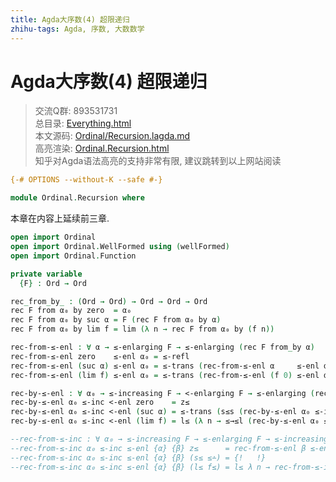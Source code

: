 ```yaml
---
title: Agda大序数(4) 超限递归
zhihu-tags: Agda, 序数, 大数数学
---
```


# Agda大序数(4) 超限递归

> 交流Q群: 893531731  
> 总目录: [Everything.html](https://choukh.github.io/agda-lvo/Everything.html)  
> 本文源码: [Ordinal/Recursion.lagda.md](https://github.com/choukh/agda-lvo/blob/main/src/Ordinal/Recursion.lagda.md)  
> 高亮渲染: [Ordinal.Recursion.html](https://choukh.github.io/agda-lvo/Ordinal.Recursion.html)  
> 知乎对Agda语法高亮的支持非常有限, 建议跳转到以上网站阅读  

```agda
{-# OPTIONS --without-K --safe #-}

module Ordinal.Recursion where
```

本章在内容上延续前三章.

```agda
open import Ordinal
open import Ordinal.WellFormed using (wellFormed)
open import Ordinal.Function
```

```agda
private variable
  {F} : Ord → Ord
```

```agda
rec_from_by_ : (Ord → Ord) → Ord → Ord → Ord
rec F from α₀ by zero  = α₀
rec F from α₀ by suc α = F (rec F from α₀ by α)
rec F from α₀ by lim f = lim (λ n → rec F from α₀ by (f n))
```

```agda
rec-from-≤-enl : ∀ α → ≤-enlarging F → ≤-enlarging (rec F from_by α)
rec-from-≤-enl zero    ≤-enl α₀ = ≤-refl
rec-from-≤-enl (suc α) ≤-enl α₀ = ≤-trans (rec-from-≤-enl α     ≤-enl α₀) (≤-enl _)
rec-from-≤-enl (lim f) ≤-enl α₀ = ≤-trans (rec-from-≤-enl (f 0) ≤-enl α₀) (≤→≤l ≤-refl)
```

```agda
rec-by-≤-enl : ∀ α₀ → ≤-increasing F → <-enlarging F → ≤-enlarging (rec F from α₀ by_)
rec-by-≤-enl α₀ ≤-inc <-enl zero    = z≤
rec-by-≤-enl α₀ ≤-inc <-enl (suc α) = ≤-trans (s≤s (rec-by-≤-enl α₀ ≤-inc <-enl α)) (<→s≤ (<-enl _))
rec-by-≤-enl α₀ ≤-inc <-enl (lim f) = l≤ (λ n → ≤→≤l (rec-by-≤-enl α₀ ≤-inc <-enl (f n)))
```

```agda
--rec-from-≤-inc : ∀ α₀ → ≤-increasing F → ≤-enlarging F → ≤-increasing (rec F from α₀ by_)
--rec-from-≤-inc α₀ ≤-inc ≤-enl {α} {β} z≤      = rec-from-≤-enl β ≤-enl α₀
--rec-from-≤-inc α₀ ≤-inc ≤-enl {α} {β} (s≤ ≤∸) = {!   !}
--rec-from-≤-inc α₀ ≤-inc ≤-enl {α} {β} (l≤ f≤) = l≤ λ n → rec-from-≤-inc α₀ ≤-inc ≤-enl (f≤ n)
```
